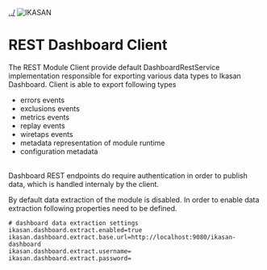 [../](../../Readme.md)
![IKASAN](../developer/docs/quickstart-images/Ikasan-title-transparent.png)
# REST Dashboard Client
 
The REST Module Client provide default DashboardRestService implementation responsible 
for exporting various data types to Ikasan Dashboard. Client is able to export following types

- errors events
- exclusions events
- metrics events
- replay events 
- wiretaps events
- metadata representation of module runtime
- configuration metadata 

<br/>
Dashboard REST endpoints do require authentication in order to publish data, which is handled internaly by the client.

<br/>

By default data extraction of the module is disabled. In order to enable data extraction following properties need to be defined.
<br/>

```properties
# dashboard data extraction settings
ikasan.dashboard.extract.enabled=true
ikasan.dashboard.extract.base.url=http://localhost:9080/ikasan-dashboard
ikasan.dashboard.extract.username=
ikasan.dashboard.extract.password=

```

<br/>
